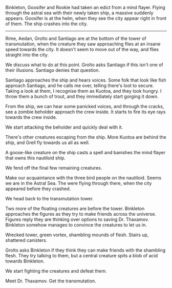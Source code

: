 Binkleton, Goosifer and Rookie had taken an edict from a mind flayer. Flying through the astral sea with their newly taken ship, a massive suddenly appears. Goosifer is at the helm, when they see the city appear right in front of them. The ship crashes into the city.

--------------------------

Rime, Aedan, Grolto and Santiago are at the bottom of the tower of transmutation, when the creature they saw approaching flies at an insane speed towards the city. It doesn't seem to move out of the way, and flies straight into the city.

We discuss what to do at this point. Grolto asks Santiago if this isn't one of their illusions. Santiago denies that question.

Santiago approaches the ship and hears voices. Some folk that look like fish approach Santiago, and he calls me over, telling there's loot to secure. Taking a look at them, I recognise them as Kuotoa, and they look hungry. I throw them a bunch of trout, and they immediately start gorging it down.

From the ship, we can hear some panicked voices, and through the cracks, see a zombie beholder approach the crew inside. It starts to fire its eye rays towards the crew inside.

We start attacking the beholder and quickly deal with it.

There's other creatures escaping from the ship. More Kuotoa are behind the ship, and Grell fly towards us all as well.

A goose-like creature on the ship casts a spell and banishes the mind flayer that owns this nautiloid ship.

We fend off the final few remaining creatures.

Make our acquaintance with the three bird people on the nautiloid. Seems we are in the Astral Sea. The were flying through there, when the city appeared before they crashed.

We head back to the transmutation tower.

Two more of the floating creatures are before the tower. Binkleton approaches the figures as they try to make friends across the universe. Figures reply they are thinking over options to saving Dr. Thaxamov. Binkleton somehow manages to convince the creatures to let us in.

Wrecked tower, green vortex, shambling mounds of flesh. Stairs up, shattered canisters.

Grolto asks Binkleton if they think they can make friends with the shambling flesh. They try talking to them, but a central creature spits a blob of acid towards Binkleton.

We start fighting the creatures and defeat them.

Meet Dr. Thaxamov. Get the transmutation.